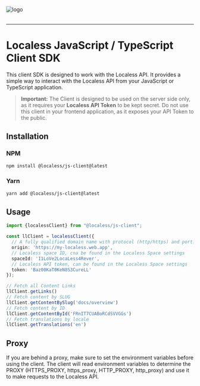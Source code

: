 <br/>
<br/>
<img src="https://github.com/Lessify/localess/wiki/img/logo-adaptive.svg" alt="logo">
<br/>
<br/>

----

# Localess JavaScript / TypeScript Client SDK

This client SDK is designed to work with the Localess API. It provides a simple way to interact with the Localess API from your JavaScript or TypeScript application.

> **Important:** 
> The Client is designed to be used on the server side only, as it requires your **Localess API Token** to be kept secret.
> Do not use this client in your frontend application, as it exposes your API Token to the public.

## Installation

### NPM
````bash
npm install @localess/js-client@latest
````

### Yarn
````bash
yarn add @localess/js-client@latest
````

## Usage

````ts
import {localessClient} from "@localess/js-client";

const llClient = localessClient({
  // A fully qualified domain name with protocol (http/https) and port.
  origin: 'https://my-localess.web.app',
  // Localess space ID, cna be found in the Localess Space settings
  spaceId: 'I1LoVe2LocaLess4Rever',
  // Localess API token, can be found in the Localess Space settings
  token: 'Baz00KaT0KeN8S3CureLL'
});

// Fetch all Content Links
llClient.getLinks()
// Fetch content by SLUG
llClient.getContentBySlug('docs/overview')
// Fetch content by ID
llClient.getContentById('FRnIT7CUABoRCdSVVGGs')
// Fetch translations by locale
llClient.getTranslations('en') 
````

## Proxy

If you are behind a proxy, make sure to set the environment variables before using the client.
The client will read environment variables to determine the PROXY (HTTPS_PROXY, https_proxy, HTTP_PROXY, http_proxy) and use it to make requests to the Localess API. 
